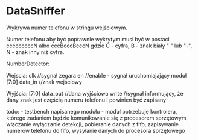 # DataSniffer


Wykrywa numer telefonu w stringu wejściowym. 

Numer telefonu aby być poprawnie wykrytym musi być w postaci cccccccccN albo cccBcccBcccN
gdzie C - cyfra, B -  znak biały " " lub "-", N - znak inny niż cyfra.

NumberDetector: 

Wejscia:
      clk		//sygnał zegara
      en		//enable - sygnał uruchomiajający moduł
[7:0] data_in   	//znak wejściowy
	
Wyjścia:
[7:0] data_out		//dana wyjściowa
      write		//sygnał informujący, że dany znak jest częścią numeru telefonu i powinien być zapisany
		  
		  



todo: 
	- testbench napisanego modułu
	- moduł potrzebuje kontrolera, którego zadaniem będzie komunikowanie się z procesorem sprzętowym, włączanie wyłączanie detekcji, 
	  pobieranie danych z fifo, zapisywanie numerów telefonu do fifo, wysyłanie danych do procesora sprzętowego
		
	


